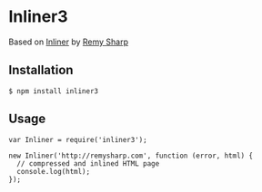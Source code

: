 # Inliner3

Based on [Inliner](http://github.com/remy/inliner) by [Remy Sharp](http://github.com/remy)

## Installation

    $ npm install inliner3

## Usage

    var Inliner = require('inliner3');

    new Inliner('http://remysharp.com', function (error, html) {
      // compressed and inlined HTML page
      console.log(html);
    });
  

